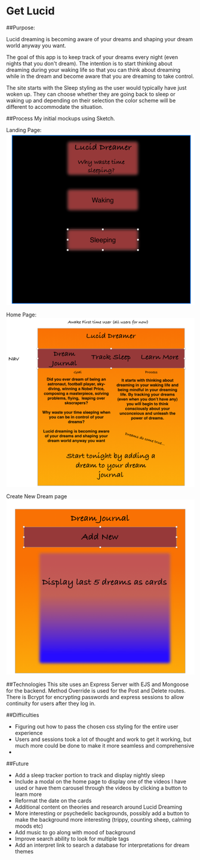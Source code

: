 # Get Lucid

##Purpose:

Lucid dreaming is becoming aware of your dreams and shaping your dream world anyway you want.

The goal of this app is to keep track of your dreams every night (even nights that you don't dream). The intention is to start thinking about dreaming during your waking life so that you can think about dreaming while in the dream and become aware that you are dreaming to take control.

The site starts with the Sleep styling as the user would typically have just woken up. They can choose whether they are going back to sleep or waking up and depending on their selection the color scheme will be different to accommodate the situation.

##Process
My initial mockups using Sketch.

Landing Page:
![pictures](/public/landing-mockup.png "Title")

Home Page:
![pictures](/public/homepage-mockup.png "Title")

Create New Dream page
![pictures](/public/index-mockup.png "Title")



##Technologies 
This site uses an Express Server with EJS and Mongoose for the backend. Method Override is used for the Post and Delete routes. There is Bcrypt for encrypting passwords and express sessions to allow continuity for users after they log in.

##Difficulties

- Figuring out how to pass the chosen css styling for the entire user experience
- Users and sessions took a lot of thought and work to get it working, but much more could be done to make it more seamless and comprehensive
- 

##Future

- Add a sleep tracker portion to track and display nightly sleep
- Include a modal on the home page to display one of the videos I have used or have them carousel through the videos by clicking a button to learn more
- Reformat the date on the cards
- Additional content on theories and research around Lucid Dreaming
- More interesting or psychedelic backgrounds, possibly add a button to make the background more interesting (trippy, counting sheep, calming moods etc)
- Add music to go along with mood of background
- Improve search ability to look for multiple tags
- Add an interpret link to search a database for interpretations for dream themes
